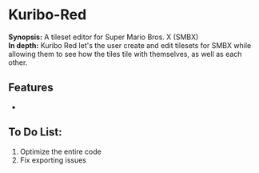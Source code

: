 # Kuribo-Red
<b>Synopsis:</b> A tileset editor for Super Mario Bros. X (SMBX)<br>
<b>In depth:</b> Kuribo Red let's the user create and edit tilesets for SMBX while allowing them to see how the tiles tile with themselves, as well as each other.

<h2>Features</h2>
<ul>
  <li></li>
  </ul>

<h2>To Do List:</h2>
<ol>
  <li>Optimize the entire code</li>
  <li>Fix exporting issues</li>
  </ol>
